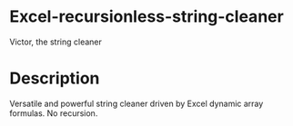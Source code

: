 # Excel-recursionless-string-cleaner
Victor, the string cleaner

# Description
Versatile and powerful string cleaner driven by Excel dynamic array formulas.  No recursion.
